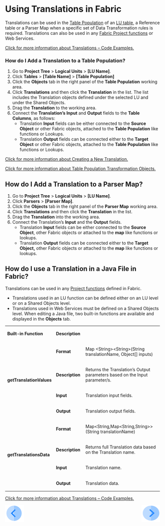 # Using Translations in Fabric

Translations can be used in the [Table Population](/articles/07_table_population/01_table_population_overview.md) of an [LU table](/articles/06_LU_tables/01_LU_tables_overview.md), a Reference table or a Parser Map when a specific set of Data Transformation rules is required. Translations can also be used in any [Fabric Project functions](/articles/07_table_population/08_project_functions.md) or Web Services.

[Click for more information about Translations – Code Examples.](/articles/09_translations/05_translations_code_examples.md)

### How do I Add a Translation to a Table Population?
 
1.	Go to **Project Tree** > **Logical Units** > **[LU Name]**. 
2.	Click **Tables** > **[Table Name]** > **[Table Population]**
3.	Click the **Objects** tab in the right panel of the **Table Population** working area.
4.	Click **Translations** and then click the **Translation** in the list. The list includes the Translation objects defined under the selected LU and under the Shared Objects.
5.	Drag the **Translation** to the working area.
6.	Connect the **Translation’s Input** and **Output** fields to the **Table Columns**, as follows:
       * Translation **Input** fields can be either connected to the **Source Object** or other Fabric objects, attached to the **Table Population** like functions or Lookups.
       * Translation **Output** fields can be connected either to the **Target Object** or other Fabric objects, attached to the **Table Population** like functions or Lookups. 


[Click for more information about Creating a New Translation.](/articles/09_translations/02_creating_a_new_translation_in_fabric.md)

[Click for more information about Table Population Transformation Objects.](/articles/07_table_population/06_table_population_transformation_rules.md)


## How do I Add a Translation to a Parser Map?
 
1.	Go to **Project Tree** > **Logical Units** > **[LU Name]**. 
2.	Click **Parsers** > **[Parser Map]**.
3.	Click the **Objects** tab in the right panel of the **Parser Map** working area.
4.	Click **Translations** and then click the **Translation** in the list.
5.	Drag the **Translation** into the working area.
6.	Connect the Translation’s **Input** and the **Output** fields.
       * Translation **Input** fields can be either connected to the **Source Object**, other Fabric objects or attached to the **map** like functions or lookups.
       * Translation **Output** fields can be connected either to the **Target Object,** other Fabric objects or attached to the **map** like functions or lookups. 


## How do I use a Translation in a Java File in Fabric?
 
Translations can be used in any [Project functions](/articles/07_table_population/08_project_functions.md) defined in Fabric. 
* Translations used in an LU function can be defined either on an LU level or on a Shared Objects level.
* Translations used in Web Services must be defined on a Shared Objects level.
When editing a Java file, two built-in functions are available and displayed in the **Objects** tab.

<table>
<tbody>
<tr>
<td width="150pxl">
<p><strong>Built-in Function</strong></p>
</td>
<td colspan="2" width="750pxl">
<p><strong>Description</strong></p>
</td>
</tr>
<tr>
<td rowspan="4" width="150pxl">
<p><strong>getTranslationValues</strong></p>
</td>
<td width="150pxl">
<p><strong>Format</strong></p>
</td>
<td width="600pxl">
<p>Map &lt;String&gt;&lt;String&gt;(String translationName, Object[] inputs)</p>
</td>
</tr>
<tr>
<td width="84">
<p><strong>Description</strong></p>
</td>
<td width="377">
<p>Returns the Translation&rsquo;s Output parameters based on the Input parameter/s.</p>
</td>
</tr>
<tr>
<td width="84">
<p><strong>Input</strong></p>
</td>
<td width="377">
<p>Translation input fields.</p>
</td>
</tr>
<tr>
<td width="84">
<p><strong>Output</strong></p>
</td>
<td width="377">
<p>Translation output fields.</p>
</td>
</tr>
<tr>
<td rowspan="4" width="143">
<p><strong>getTranslationsData</strong></p>
</td>
<td width="84">
<p><strong>Format</strong></p>
</td>
<td width="377">
<p>Map&lt;String,Map&lt;String,String&gt;&gt;(String translationName)</p>
</td>
</tr>
<tr>
<td width="84">
<p><strong>Description</strong></p>
</td>
<td width="377">
<p>Returns full Translation data based on the Translation name.</p>
</td>
</tr>
<tr>
<td width="84">
<p><strong>Input</strong></p>
</td>
<td width="377">
<p>Translation name.</p>
</td>
</tr>
<tr>
<td width="84">
<p><strong>Output</strong></p>
</td>
<td width="377">
<p>Translation data.</p>
</td>
</tr>
</tbody>
</table>

[Click for more information about Translations – Code Examples.](/articles/09_translations/05_translations_code_examples.md)


[![Previous](/articles/images/Previous.png)](/articles/09_translations/03_data_population_in_a_translation.md)[<img align="right" width="60" height="54" src="/articles/images/Next.png">](/articles/09_translations/05_translations_code_examples.md)
